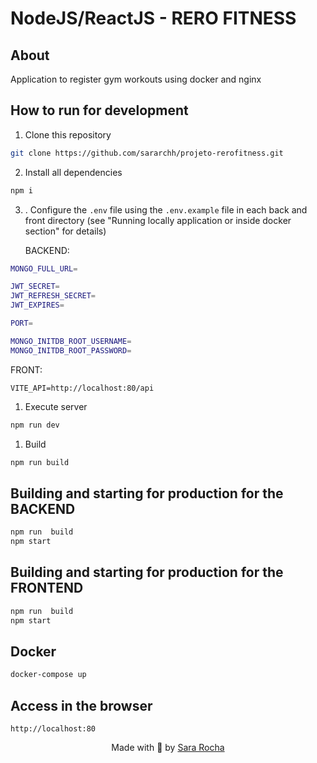 
# NodeJS/ReactJS - RERO FITNESS

  
## About
Application to register gym workouts using docker and nginx

## How to run for development


1. Clone this repository
```bash
git clone https://github.com/sararchh/projeto-rerofitness.git
```
2. Install all dependencies
```bash
npm i
```
3. . Configure the `.env` file using the `.env.example` file in each back and front directory (see "Running locally application or inside docker section" for details)
   
   BACKEND: 
```bash
MONGO_FULL_URL=

JWT_SECRET=
JWT_REFRESH_SECRET=
JWT_EXPIRES=

PORT=

MONGO_INITDB_ROOT_USERNAME=
MONGO_INITDB_ROOT_PASSWORD=
```

FRONT: 
```
VITE_API=http://localhost:80/api
```

1. Execute server
```bash
npm run dev
```
1. Build
```bash
npm run build
```
  

## Building and starting for production for the BACKEND
  
```bash
npm run  build
npm start
```

## Building and starting for production for the FRONTEND
  
```bash
npm run  build
npm start
```

## Docker

```bash
docker-compose up
```

## Access in the browser
```
http://localhost:80
```



<p  align="center">Made with 💜 by <a  href="https://github.com/sararchh"  target="_blank">Sara Rocha</a></p>
